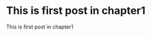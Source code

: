 # This is first post in chapter1

This is first post in chapter1

<div id="gitalk-container"></div>
<script>
    const gitalk = new Gitalk({
    clientID: '8467726bf36fa0a756e5',
    clientSecret: '796e869f94f37108da19078471a255b570cfdd91',
    repo: 'https://github.com/takeToDreamLand/demotalk.io.git',
    owner: 'takeToDreamLand',
    admin: ['takeToDreamLand'],
    id: location.pathname,      // Ensure uniqueness and length less than 50
    distractionFreeMode: false  // Facebook-like distraction free mode
    })
    gitalk.render('gitalk-container')
</script>
